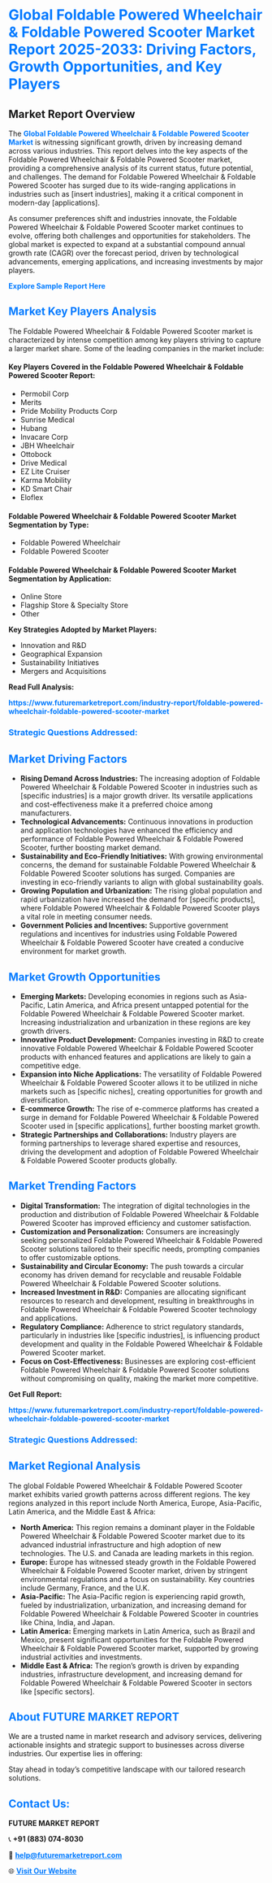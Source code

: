 <h1 style="color: #007BFF;">Global Foldable Powered Wheelchair & Foldable Powered Scooter Market Report 2025-2033: Driving Factors, Growth Opportunities, and Key Players</h1>

<section id="overview">
<h2>Market Report Overview</h2>
<p>The <a href="https://www.futuremarketreport.com/industry-report/foldable-powered-wheelchair-foldable-powered-scooter-market" style="color: #007BFF; text-decoration: none;"><strong>Global Foldable Powered Wheelchair & Foldable Powered Scooter Market</strong></a> is witnessing significant growth, driven by increasing demand across various industries. This report delves into the key aspects of the Foldable Powered Wheelchair & Foldable Powered Scooter market, providing a comprehensive analysis of its current status, future potential, and challenges. The demand for Foldable Powered Wheelchair & Foldable Powered Scooter has surged due to its wide-ranging applications in industries such as [insert industries], making it a critical component in modern-day [applications].</p>
<p>As consumer preferences shift and industries innovate, the Foldable Powered Wheelchair & Foldable Powered Scooter market continues to evolve, offering both challenges and opportunities for stakeholders. The global market is expected to expand at a substantial compound annual growth rate (CAGR) over the forecast period, driven by technological advancements, emerging applications, and increasing investments by major players.</p>
</section>

<section id="overview">
<p><a href="https://www.futuremarketreport.com/request-sample/reportId=79909" style="color: #007BFF; text-decoration: none;"><strong>Explore Sample Report Here</strong></a></p>
</section>

<section id="key-players">
<h2 style="color: #007BFF;">Market Key Players Analysis</h2>
<p>The Foldable Powered Wheelchair & Foldable Powered Scooter market is characterized by intense competition among key players striving to capture a larger market share. Some of the leading companies in the market include:</p>
<h4>Key Players Covered in the Foldable Powered Wheelchair & Foldable Powered Scooter Report:</h4>
<ul><li>Permobil Corp</li><li>Merits</li><li>Pride Mobility Products Corp</li><li>Sunrise Medical</li><li>Hubang</li><li>Invacare Corp</li><li>JBH Wheelchair</li><li>Ottobock</li><li>Drive Medical</li><li>EZ Lite Cruiser</li><li>Karma Mobility</li><li>KD Smart Chair</li><li>Eloflex</li></ul>
<h4>Foldable Powered Wheelchair & Foldable Powered Scooter Market Segmentation by Type:</h4>
<ul><li>Foldable Powered Wheelchair</li><li>Foldable Powered Scooter</li></ul>

<h4>Foldable Powered Wheelchair & Foldable Powered Scooter Market Segmentation by Application:</h4>
<ul><li>Online Store</li><li>Flagship Store &amp; Specialty Store</li><li>Other</li></ul>
<p><strong>Key Strategies Adopted by Market Players:</strong></p>
<ul>
<li>Innovation and R&D</li>
<li>Geographical Expansion</li>
<li>Sustainability Initiatives</li>
<li>Mergers and Acquisitions</li>
</ul>
</section>

<section>
<p><strong>Read Full Analysis: </strong></p><a href="https://www.futuremarketreport.com/industry-report/foldable-powered-wheelchair-foldable-powered-scooter-market" style="color: #007BFF; text-decoration: none;"><strong>https://www.futuremarketreport.com/industry-report/foldable-powered-wheelchair-foldable-powered-scooter-market</strong></a>
<h3 style="color: #007BFF;">Strategic Questions Addressed:</h3>
</section>

<section id="driving-factors">
<h2 style="color: #007BFF;">Market Driving Factors</h2>
<ul>
<li><strong>Rising Demand Across Industries:</strong> The increasing adoption of Foldable Powered Wheelchair & Foldable Powered Scooter in industries such as [specific industries] is a major growth driver. Its versatile applications and cost-effectiveness make it a preferred choice among manufacturers.</li>
<li><strong>Technological Advancements:</strong> Continuous innovations in production and application technologies have enhanced the efficiency and performance of Foldable Powered Wheelchair & Foldable Powered Scooter, further boosting market demand.</li>
<li><strong>Sustainability and Eco-Friendly Initiatives:</strong> With growing environmental concerns, the demand for sustainable Foldable Powered Wheelchair & Foldable Powered Scooter solutions has surged. Companies are investing in eco-friendly variants to align with global sustainability goals.</li>
<li><strong>Growing Population and Urbanization:</strong> The rising global population and rapid urbanization have increased the demand for [specific products], where Foldable Powered Wheelchair & Foldable Powered Scooter plays a vital role in meeting consumer needs.</li>
<li><strong>Government Policies and Incentives:</strong> Supportive government regulations and incentives for industries using Foldable Powered Wheelchair & Foldable Powered Scooter have created a conducive environment for market growth.</li>
</ul>
</section>

<section id="growth-opportunities">
<h2 style="color: #007BFF;">Market Growth Opportunities</h2>
<ul>
<li><strong>Emerging Markets:</strong> Developing economies in regions such as Asia-Pacific, Latin America, and Africa present untapped potential for the Foldable Powered Wheelchair & Foldable Powered Scooter market. Increasing industrialization and urbanization in these regions are key growth drivers.</li>
<li><strong>Innovative Product Development:</strong> Companies investing in R&D to create innovative Foldable Powered Wheelchair & Foldable Powered Scooter products with enhanced features and applications are likely to gain a competitive edge.</li>
<li><strong>Expansion into Niche Applications:</strong> The versatility of Foldable Powered Wheelchair & Foldable Powered Scooter allows it to be utilized in niche markets such as [specific niches], creating opportunities for growth and diversification.</li>
<li><strong>E-commerce Growth:</strong> The rise of e-commerce platforms has created a surge in demand for Foldable Powered Wheelchair & Foldable Powered Scooter used in [specific applications], further boosting market growth.</li>
<li><strong>Strategic Partnerships and Collaborations:</strong> Industry players are forming partnerships to leverage shared expertise and resources, driving the development and adoption of Foldable Powered Wheelchair & Foldable Powered Scooter products globally.</li>
</ul>
</section>

<section id="trending-factors">
<h2 style="color: #007BFF;">Market Trending Factors</h2>
<ul>
<li><strong>Digital Transformation:</strong> The integration of digital technologies in the production and distribution of Foldable Powered Wheelchair & Foldable Powered Scooter has improved efficiency and customer satisfaction.</li>
<li><strong>Customization and Personalization:</strong> Consumers are increasingly seeking personalized Foldable Powered Wheelchair & Foldable Powered Scooter solutions tailored to their specific needs, prompting companies to offer customizable options.</li>
<li><strong>Sustainability and Circular Economy:</strong> The push towards a circular economy has driven demand for recyclable and reusable Foldable Powered Wheelchair & Foldable Powered Scooter solutions.</li>
<li><strong>Increased Investment in R&D:</strong> Companies are allocating significant resources to research and development, resulting in breakthroughs in Foldable Powered Wheelchair & Foldable Powered Scooter technology and applications.</li>
<li><strong>Regulatory Compliance:</strong> Adherence to strict regulatory standards, particularly in industries like [specific industries], is influencing product development and quality in the Foldable Powered Wheelchair & Foldable Powered Scooter market.</li>
<li><strong>Focus on Cost-Effectiveness:</strong> Businesses are exploring cost-efficient Foldable Powered Wheelchair & Foldable Powered Scooter solutions without compromising on quality, making the market more competitive.</li>
</ul>
</section>

<section>
<p><strong>Get Full Report: </strong></p><a href="https://www.futuremarketreport.com/industry-report/foldable-powered-wheelchair-foldable-powered-scooter-market" style="color: #007BFF; text-decoration: none;"><strong>https://www.futuremarketreport.com/industry-report/foldable-powered-wheelchair-foldable-powered-scooter-market</strong></a>
<h3 style="color: #007BFF;">Strategic Questions Addressed:</h3>
</section>


<section id="regional-analysis">
<h2 style="color: #007BFF;">Market Regional Analysis</h2>
<p>The global Foldable Powered Wheelchair & Foldable Powered Scooter market exhibits varied growth patterns across different regions. The key regions analyzed in this report include North America, Europe, Asia-Pacific, Latin America, and the Middle East & Africa:</p>
<ul>
<li><strong>North America:</strong> This region remains a dominant player in the Foldable Powered Wheelchair & Foldable Powered Scooter market due to its advanced industrial infrastructure and high adoption of new technologies. The U.S. and Canada are leading markets in this region.</li>
<li><strong>Europe:</strong> Europe has witnessed steady growth in the Foldable Powered Wheelchair & Foldable Powered Scooter market, driven by stringent environmental regulations and a focus on sustainability. Key countries include Germany, France, and the U.K.</li>
<li><strong>Asia-Pacific:</strong> The Asia-Pacific region is experiencing rapid growth, fueled by industrialization, urbanization, and increasing demand for Foldable Powered Wheelchair & Foldable Powered Scooter in countries like China, India, and Japan.</li>
<li><strong>Latin America:</strong> Emerging markets in Latin America, such as Brazil and Mexico, present significant opportunities for the Foldable Powered Wheelchair & Foldable Powered Scooter market, supported by growing industrial activities and investments.</li>
<li><strong>Middle East & Africa:</strong> The region’s growth is driven by expanding industries, infrastructure development, and increasing demand for Foldable Powered Wheelchair & Foldable Powered Scooter in sectors like [specific sectors].</li>
</ul>
</section>

<footer>
<h2 style="color: #007BFF;">About FUTURE MARKET REPORT</h2>
<p>We are a trusted name in market research and advisory services, delivering actionable insights and strategic support to businesses across diverse industries. Our expertise lies in offering:</p>

<p>Stay ahead in today’s competitive landscape with our tailored research solutions.</p>

<h2 style="color: #007BFF;">Contact Us:</h2>
<p><strong>FUTURE MARKET REPORT</strong></p>
<p>📞 <strong>+91 (883) 074-8030</strong></p>
<p>📧 <strong><a href="mailto:help@futuremarketreport.com" style="color: #007BFF;">help@futuremarketreport.com</a></strong></p>
<p>🌐 <strong><a href="https://www.futuremarketreport.com/" style="color: #007BFF;">Visit Our Website</a></strong></p>
</footer>